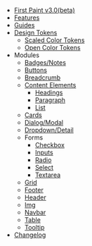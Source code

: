 
- [First Paint v3.0(beta)](/)
- [Features](/FEATURES)
- [Guides](/GUIDES)
- [Design Tokens](/tokens/Tokens)
  - [Scaled Color Tokens](/tokens/Color)
  - [Open Color Tokens](/tokens/Opencolor)
  <!-- - [Named Color Tokens](/tokens/Colornames) -->
- Modules
  - [Badges/Notes](/components/Badge)
  - [Buttons](/components/button)
  - [Breadcrumb](/components/Breadcrumb)
  - [Content Elements](/components/Content)
    - [Headings](/components/Headings)
    - [Paragraph](/components/Paragraph)
    - [List](/components/List)
  - [Cards](/components/Cards)
  - [Dialog/Modal](/components/Dialog)
  - [Dropdown/Detail](/components/DETAILS)
  - Forms
    - [Checkbox](/components/Checkbox)
    - [Inputs](/components/Input)
    - [Radio](/components/Radio)
    - [Select](/components/select)
    - [Textarea](/components/Textarea)
  - [Grid](/components/grid)
  - [Footer](/components/Footer)
  - [Header](/components/Header)
  - [Img](/components/Img)
  - [Navbar](/components/Navbar)
  - [Table](/components/Table)
  - [Tooltip](/components/Tooltip)
- [Changelog](/CHANGELOG)
